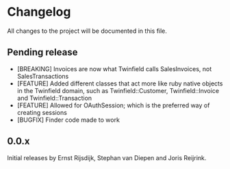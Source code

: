 # Changelog

All changes to the project will be documented in this file.

## Pending release

* [BREAKING] Invoices are now what Twinfield calls SalesInvoices, not SalesTransactions
* [FEATURE] Added different classes that act more like ruby native objects in the Twinfield domain, such as Twinfield::Customer, Twinfield::Invoice and Twinfield::Transaction
* [FEATURE] Allowed for OAuthSession; which is the preferred way of creating sessions
* [BUGFIX] Finder code made to work

## 0.0.x

Initial releases by Ernst Rijsdijk, Stephan van Diepen and Joris Reijrink.